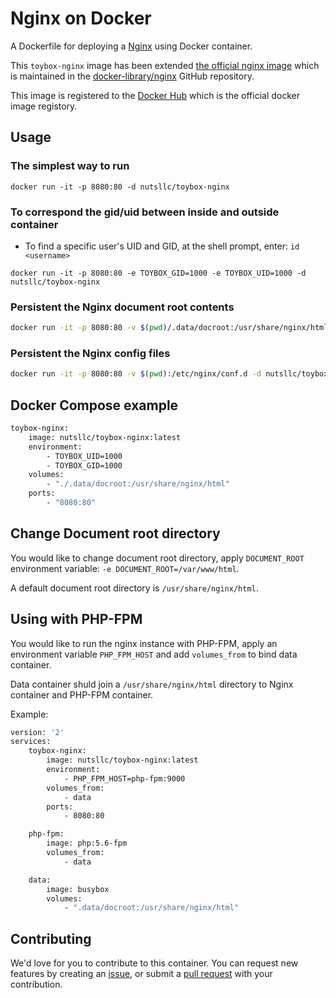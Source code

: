 # Nginx on Docker

A Dockerfile for deploying a [Nginx](https://nginx.org/) using Docker container.

This ``toybox-nginx`` image has been extended [the official nginx image](https://hub.docker.com/_/nginx/) which is maintained in the [docker-library/nginx](https://github.com/docker-library/nginx) GitHub repository.

This image is registered to the [Docker Hub](https://hub.docker.com/r/nutsllc/toybox-nginx/) which is the official docker image registory.

## Usage

### The simplest way to run
``docker run -it -p 8080:80 -d nutsllc/toybox-nginx``

### To correspond the gid/uid between inside and outside container

* To find a specific user's UID and GID, at the shell prompt, enter: ``id <username>``

``docker run -it -p 8080:80 -e TOYBOX_GID=1000 -e TOYBOX_UID=1000 -d nutsllc/toybox-nginx``

### Persistent the Nginx document root contents
```bash
docker run -it -p 8080:80 -v $(pwd)/.data/docroot:/usr/share/nginx/html -d nutsllc/toybox-nginx
```

### Persistent the Nginx config files
```bash
docker run -it -p 8080:80 -v $(pwd):/etc/nginx/conf.d -d nutsllc/toybox-nginx
```

## Docker Compose example

```bash
toybox-nginx:
	image: nutsllc/toybox-nginx:latest
	environment:
		- TOYBOX_UID=1000
		- TOYBOX_GID=1000
	volumes:
		- "./.data/docroot:/usr/share/nginx/html"
	ports:
		- "8080:80"
```

## Change Document root directory

You would like to change document root directory, apply ``DOCUMENT_ROOT`` environment variable: ``-e DOCUMENT_ROOT=/var/www/html``.

A default document root directory is ``/usr/share/nginx/html``. 

## Using with PHP-FPM

You would like to run the nginx instance with PHP-FPM, apply an environment variable ``PHP_FPM_HOST`` and add ``volumes_from`` to bind data container.

Data container shuld join a ``/usr/share/nginx/html`` directory to Nginx container and PHP-FPM container.

Example:

```bash
version: '2'
services:
	toybox-nginx:
   		image: nutsllc/toybox-nginx:latest
    	environment:
	        - PHP_FPM_HOST=php-fpm:9000
		volumes_from:
			- data
		ports:
			- 8080:80

	php-fpm:
		image: php:5.6-fpm
		volumes_from:
			- data

	data:
		image: busybox
		volumes:
			- ".data/docroot:/usr/share/nginx/html"
```

## Contributing

We'd love for you to contribute to this container. You can request new features by creating an [issue](https://github.com/nutsllc/toybox-nginx/issues), or submit a [pull request](https://github.com/nutsllc/toybox-nginx/pulls) with your contribution.